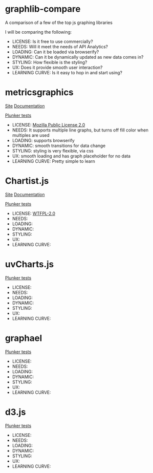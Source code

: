 # graphlib-compare
A comparison of a few of the top js graphing libraries

I will be comparing the following:

* LICENSE: Is it free to use commercially?
* NEEDS: Will it meet the needs of API Analytics?
* LOADING: Can it be loaded via browserify?
* DYNAMIC: Can it be dynamically updated as new data comes in?
* STYLING: How flexible is the styling?
* UX: Does it provide smooth user interaction?
* LEARNING CURVE: Is it easy to hop in and start using?

# metricsgraphics
[Site](http://metricsgraphicsjs.org/) [Documentation](https://github.com/mozilla/metrics-graphics)

[Plunker tests](http://plnkr.co/edit/zxFzNEJk7uwtZa5JGwqy?p=preview)

* LICENSE: [Mozilla Public License 2.0](https://tldrlegal.com/license/mozilla-public-license-2.0-(mpl-2))
* NEEDS: It supports multiple line graphs, but turns off fill color when multiples are used
* LOADING: supports browserify
* DYNAMIC: smooth transitions for data change
* STYLING: styling is very flexible, via css
* UX: smooth loading and has graph placeholder for no data
* LEARNING CURVE: Pretty simple to learn

# Chartist.js
[Site](http://gionkunz.github.io/chartist-js/) [Documentation](http://gionkunz.github.io/chartist-js/api-documentation.html)

[Plunker tests](http://plnkr.co/edit/FIEGDUi1odJUo1RgEOV1)

* LICENSE: [WTFPL-2.0](https://tldrlegal.com/license/do-wtf-you-want-to-public-license-v2-(wtfpl-2.0))
* NEEDS: 
* LOADING: 
* DYNAMIC: 
* STYLING: 
* UX: 
* LEARNING CURVE: 

# uvCharts.js
[Plunker tests](#)

* LICENSE: 
* NEEDS: 
* LOADING: 
* DYNAMIC: 
* STYLING: 
* UX: 
* LEARNING CURVE: 

# graphael
[Plunker tests](#)

* LICENSE: 
* NEEDS: 
* LOADING: 
* DYNAMIC: 
* STYLING: 
* UX: 
* LEARNING CURVE: 

# d3.js
[Plunker tests](#)

* LICENSE: 
* NEEDS: 
* LOADING: 
* DYNAMIC: 
* STYLING: 
* UX: 
* LEARNING CURVE: 
